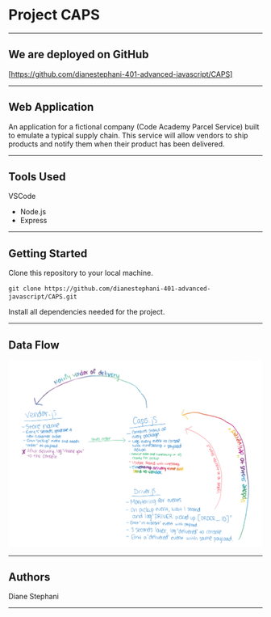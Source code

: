 # Project CAPS

---------------------------------

## We are deployed on GitHub

[https://github.com/dianestephani-401-advanced-javascript/CAPS]

---------------------------------

## Web Application

An application for a fictional company (Code Academy Parcel Service) built to emulate a typical supply chain. This service will allow vendors to ship products and notify them when their product has been delivered.

---------------------------------

## Tools Used

VSCode

- Node.js
- Express

---------------------------------

## Getting Started

Clone this repository to your local machine.

```
git clone https://github.com/dianestephani-401-advanced-javascript/CAPS.git
```

Install all dependencies needed for the project.

---------------------------------

<!-- ## Usage

***[Provide some images of your app that shows how it can be used with brief description as title]***

### Overview of Recent Posts

![Overview of Recent Posts](https://via.placeholder.com/500x250)

### Creating a Post

![Post Creation](https://via.placeholder.com/500x250)

### Enriching a Post

![Enriching Post](https://via.placeholder.com/500x250)

### Viewing Post Details

![Details of Post](https://via.placeholder.com/500x250)

--------------------------- -->

## Data Flow

![Lab 16 Whiteboard](https://github.com/dianestephani-401-advanced-javascript/CAPS/blob/master/assets/Lab%2016%20whiteboard.jpeg)

---------------------------

<!-- ## Data Model

### Overall Project Schema

***[Add a description of your DB schema. Explain the relationships to me.]***
![Database Schema](/assets/img/ERD.png)

--------------------------- -->

## Authors

Diane Stephani

------------------------------